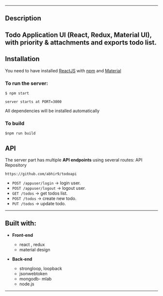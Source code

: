 
---
## Description
Todo Application UI (React, Redux, Material UI), with priority & attachments and exports todo list.
---

## Installation

You need to have installed [ReactJS](https://reactjs.org/) with [npm](https://www.npmjs.com/) and [Material](https://material-ui.com)


### To run the server:

```
$ npm start

server starts at PORT=3000
 ```

All dependencies will be installed automatically

### To build

```
$npm run build
```



## API

The server part has multiple **API endpoints** using several routes:
API Repository
```
https://github.com/abhir9/todoapi
```

- `POST /appuser/login` -> login user.
- `POST /appuser/logout` -> logout user.
- `GET /todos` -> get todos list.
- `POST /todos` -> create new todo.
- `PUT /todos` -> update todo.
---

## Built with:

- **Front-end**
	- react , redux
	- material design

- **Back-end**
  - strongloop, loopback
  - jsonwebtoken
  - mongodb- mlab
  - node.js
---



